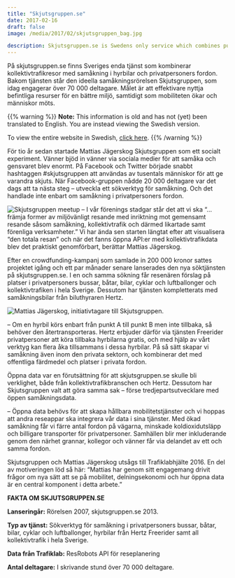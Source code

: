 ```yaml
---
title: "Skjutsgruppen.se"
date: 2017-02-16
draft: false
image: /media/2017/02/skjutsgruppen_bag.jpg

description: Skjutsgruppen.se is Swedens only service which combines public transport with carpooling. Skjutsgruppen, the group behind the website, consists today of over 70.000 members. 
---
```

På skjutsgruppen.se finns Sveriges enda tjänst som kombinerar kollektivtrafikresor med samåkning i hyrbilar och
privatpersoners fordon. Bakom tjänsten står den ideella samåkningsrörelsen Skjutsgruppen, som idag engagerar över 70 000
deltagare.<!--more--> Målet är att effektivare nyttja befintliga resurser för en bättre miljö, samtidigt som mobiliteten
ökar och människor möts.

{{% warning %}}
**Note:** This information is old and has not (yet) been translated to English. You are instead viewing the Swedish
version.

To view the entire website in Swedish, [click here](/sv/).
{{% /warning %}}

För tio år sedan startade Mattias Jägerskog Skjutsgruppen som ett socialt experiment. Vänner bjöd in vänner via sociala
medier för att samåka och gensvaret blev enormt. På Facebook och Twitter började snabbt hashtaggen #skjutsgruppen att
användas av tusentals människor för att ge varandra skjuts. När Facebook-gruppen nådde 20 000 deltagare var det dags att
ta nästa steg – utveckla ett sökverktyg för samåkning. Och det handlade inte enbart om samåkning i privatpersoners
fordon.

![Skjutsgruppen meetup](/media/2017/02/skjutsgruppen_talking.jpg)
– I vår förenings stadgar står det att vi ska “…främja former av miljövänligt resande med inriktning mot gemensamt
resande såsom samåkning, kollektivtrafik och därmed likartade samt förenliga verksamheter.” Vi har ända sen starten
längtat efter att visualisera “den totala resan” och när det fanns öppna API:er med kollektivtrafikdata blev det
praktiskt genomförbart, berättar Mattias Jägerskog.

Efter en crowdfunding-kampanj som samlade in 200 000 kronor sattes projektet igång och ett par månader senare lanserades
den nya söktjänsten på skjutsgruppen.se. I en och samma sökning får resenären förslag på platser i privatpersoners
bussar, båtar, bilar, cyklar och luftballonger och kollektivtrafiken i hela Sverige. Dessutom har tjänsten kompletterats
med samåkningsbilar från biluthyraren Hertz.

![Mattias Jägerskog, initiativtagare till Skjutsgruppen.](/media/2017/02/mattias_jagerskog_skjutsgruppen.jpg "Mattias
Jägerskog, initiativtagare till Skjutsgruppen.")

– Om en hyrbil körs enbart från punkt A till punkt B men inte tillbaka, så behöver den återtransporteras. Hertz erbjuder
därför via tjänsten Freerider privatpersoner att köra tillbaka hyrbilarna gratis, och med hjälp av vårt verktyg kan
flera åka tillsammans i dessa hyrbilar. På så sätt skapar vi samåkning även inom den privata sektorn, och kombinerar det
med offentliga färdmedel och platser i privata fordon.

Öppna data var en förutsättning för att skjutsgruppen.se skulle bli verklighet, både från kollektivtrafikbranschen och
Hertz. Dessutom har Skjutsgruppen valt att göra samma sak – förse tredjepartsutvecklare med öppen samåkningsdata.

– Öppna data behövs för att skapa hållbara mobilitetstjänster och vi hoppas att andra reseappar ska integrera vår data i
sina tjänster. Med ökad samåkning får vi färre antal fordon på vägarna, minskade koldioxidutsläpp och billigare
transporter för privatpersoner. Samhällen blir mer inkluderande genom den närhet grannar, kollegor och vänner får via
delandet av ett och samma fordon.

Skjutsgruppen och Mattias Jägerskog utsågs till Trafiklabhjälte 2016. En del av motiveringen löd så här: “Mattias har
genom sitt engagemang drivit frågor om nya sätt att se på mobilitet, delningsekonomi och hur öppna data är en central
komponent i detta arbete.”

**FAKTA OM SKJUTSGRUPPEN.SE**

**Lanseringår:**
Rörelsen 2007, skjutsgruppen.se 2013.

**Typ av tjänst:**
Sökverktyg för samåkning i privatpersoners bussar, båtar, bilar, cyklar och luftballonger, hyrbilar från Hertz Freerider
samt all kollektivtrafik i hela Sverige.

**Data från Trafiklab:**
ResRobots API för reseplanering

**Antal deltagare:**
I skrivande stund över 70 000 deltagare.
